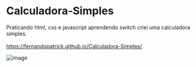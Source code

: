 # Calculadora-Simples
Praticando html, css e javascript aprendendo switch criei uma calculadora simples.
<br><br>
https://fernandopatrick.github.io/Calculadora-Simples/<br>

![image](https://user-images.githubusercontent.com/78447989/167329840-13eb5fd1-15c4-420d-a279-93ce93f659d9.png)
